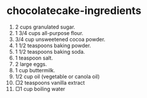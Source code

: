 # chocolatecake-ingredients
1. 2 cups granulated sugar.
2. 1 3/4 cups all-purpose flour.
3. 3/4 cup unsweetened cocoa powder.
4. 1 1/2 teaspoons baking powder.
5. 1 1/2 teaspoons baking soda.
6. 1 teaspoon salt.
7. 2 large eggs.
8. 1 cup buttermilk. 
9. 1/2 cup oil (vegetable or canola oil)
10. ▢2 teaspoons vanilla extract
11. ▢1 cup boiling water

